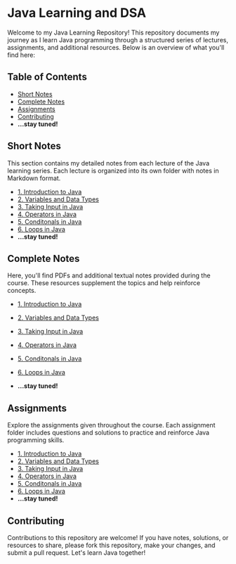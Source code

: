# Java Learning and DSA

Welcome to my Java Learning Repository! This repository documents my journey as I learn Java programming through a structured series of lectures, assignments, and additional resources. Below is an overview of what you'll find here:

## Table of Contents

- [Short Notes](#Short-Notes)
- [Complete Notes](#Complete-Notes)
- [Assignments](#Assignments)
- [Contributing](#contributing)
- **...stay tuned!**

## Short Notes

This section contains my detailed notes from each lecture of the Java learning series. Each lecture is organized into its own folder with notes in Markdown format.

- [1. Introduction to Java](https://github.com/srivastavaechchhit/Java-and-DSA/blob/main/1.%20Introduction%20to%20Java/Notes.md)
- [2. Variables and Data Types](https://github.com/srivastavaechchhit/Java-and-DSA/blob/main/2.%20Variables%20and%20Data%20Types/Notes.md)
- [3. Taking Input in Java](https://github.com/srivastavaechchhit/Java-and-DSA/blob/main/3.%20Taking%20Input%20in%20Java/Notes.md)
- [4. Operators in Java](https://github.com/srivastavaechchhit/Java-and-DSA/blob/main/4.%20Operators%20in%20Java/Notes.md)
- [5. Conditonals in Java](https://github.com/srivastavaechchhit/Java-and-DSA/blob/main/5.%20Conditionals%20in%20Java/Notes.md)
- [6. Loops in Java](https://github.com/srivastavaechchhit/Java-and-DSA/blob/main/6.%20Loops%20in%20Java/Notes.md)
- **...stay tuned!**


## Complete Notes

Here, you'll find PDFs and additional textual notes provided during the course. These resources supplement the topics and help reinforce concepts.

- [1. Introduction to Java](https://github.com/user-attachments/files/16499977/Introduction.to.Programming.pdf)
- [2. Variables and Data Types](https://github.com/user-attachments/files/16500006/Java.Variables.and.Data.types.pdf)
- [3. Taking Input in Java](https://github.com/user-attachments/files/16500027/Input.pdf)
- [4. Operators in Java](https://github.com/user-attachments/files/16512908/Java.Operators.pdf)
- [5. Conditonals in Java](https://github.com/user-attachments/files/16569321/Conditionals.pdf)
- [6. Loops in Java](https://github.com/user-attachments/files/16569342/Loops.pdf)

- **...stay tuned!**

## Assignments

Explore the assignments given throughout the course. Each assignment folder includes questions and solutions to practice and reinforce Java programming skills.

- [1. Introduction to Java](https://github.com/user-attachments/files/16500193/Assignment.Questions.-.Introduction.to.Java.pdf)
- [2. Variables and Data Types](https://github.com/user-attachments/files/16500097/Assignment.Questions.-.Java.Variables.and.Data.Types.pdf)
- [3. Taking Input in Java](https://github.com/user-attachments/files/16500101/Assignment.Questions.-.Input.pdf)
- [4. Operators in Java](https://github.com/user-attachments/files/16512916/Assignment.Questions.-.Java.Operators.pdf)
- [5. Conditonals in Java](https://github.com/user-attachments/files/16569323/Assignment.Questions.-.Conditionals.pdf)
- [6. Loops in Java](https://github.com/user-attachments/files/16569350/Assignment.Questions.-.Loops.pdf)
- **...stay tuned!**

## Contributing

Contributions to this repository are welcome! If you have notes, solutions, or resources to share, please fork this repository, make your changes, and submit a pull request. Let's learn Java together!
